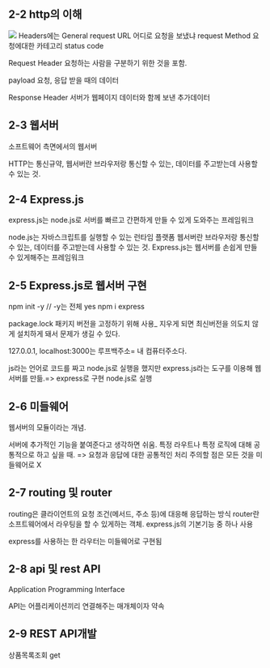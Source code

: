 ## 2-2 http의 이해

![](https://velog.velcdn.com/images/wkqkel/post/ee60e702-adfc-464c-808d-915ed6c76093/image.png)
Headers에는
General
request URL 어디로 요청을 보냈냐
request Method 요청에대한 카테고리
status code

Request Header
요청하는 사람을 구분하기 위한 것을 포함.

payload 요청, 응답 받을 때의 데이터

Response Header
서버가 웹페이지 데이터와 함께 보낸 추가데이터

## 2-3 웹서버

소프트웨어 측면에서의 웹서버

HTTP는 통신규약,
웹서버란 브라우저랑 통신할 수 있는, 데이터를 주고받는데 사용할 수 있는 것.

## 2-4 Express.js

express.js는 node.js로 서버를 빠르고 간편하게 만들 수 있게 도와주는 프레임워크

node.js는 자바스크립트를 실행할 수 있는 런타임 플랫폼
웹서버란 브라우저랑 통신할 수 있는, 데이터를 주고받는데 사용할 수 있는 것.
Express.js는 웹서버를 손쉽게 만들 수 있게해주는 프레임워크

## 2-5 Express.js로 웹서버 구현

npm init -y // -y는 전체 yes
npm i express

package.lock 패키지 버전을 고정하기 위해 사용\_ 지우게 되면 최신버전을 의도치 않게 설치하게 돼서 문제가 생길 수 있다.

127.0.0.1, localhost:3000는 루프백주소= 내 컴퓨터주소다.

js라는 언어로 코드를 짜고 node.js로 실행을 했지만 express.js라는 도구를 이용해 웹서버를 만듦.=> express로 구현 node.js로 실행

## 2-6 미들웨어

웹서버의 모듈이라는 개념.

서버에 추가적인 기능을 붙여준다고 생각하면 쉬움.
특정 라우트나 특정 로직에 대해 공통적으로 하고 싶을 때. => 요청과 응답에 대한 공통적인 처리
주의할 점은 모든 것을 미들웨어로 X

## 2-7 routing 및 router

routing은 클라이언트의 요청 조건(메서드, 주소 등)에 대응해 응답하는 방식
router란 소프트웨어에서 라우팅을 할 수 있게하는 객체. express.js의 기본기능 중 하나 사용

express를 사용하는 한 라우터는 미들웨어로 구현됨

## 2-8 api 및 rest API

Application Programming Interface

API는 어플리케이션끼리 연결해주는 매개체이자 약속

## 2-9 REST API개발

상품목록조회 get
